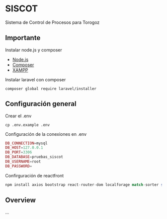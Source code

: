 # SISCOT
Sistema de Control de Procesos para Torogoz

## Importante
Instalar node.js y composer
- [Node.js](https://nodejs.org/en)
- [Composer](https://getcomposer.org/download/)
- [XAMPP](https://www.apachefriends.org/es/index.html)

Instalar laravel con composer
```
composer global require laravel/installer
```

## Configuración general
Crear el .env
```
cp .env.example .env
```

Configuración de la conexiones en .env
```php
DB_CONNECTION=mysql
DB_HOST=127.0.0.1
DB_PORT=3306
DB_DATABASE=pruebas_siscot
DB_USERNAME=root
DB_PASSWORD=
```

Confirguración de reactfront
```php
npm install axios bootstrap react-router-dom localforage match-sorter sort-by
```
## Overview
...
